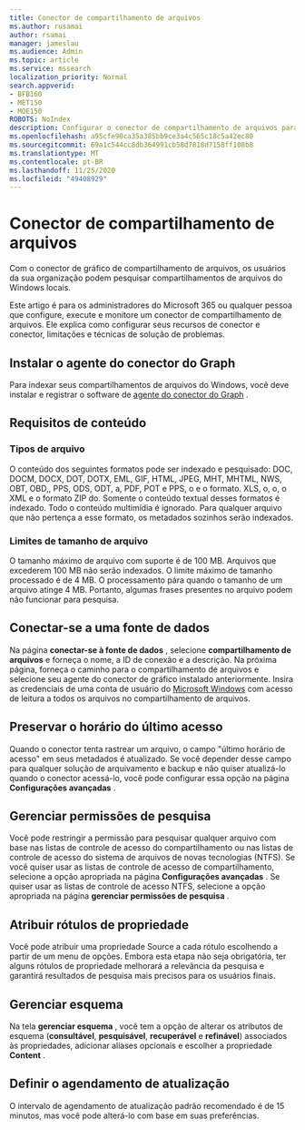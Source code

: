 ```yaml
---
title: Conector de compartilhamento de arquivos
ms.author: rusamai
author: rsamai
manager: jameslau
ms.audience: Admin
ms.topic: article
ms.service: mssearch
localization_priority: Normal
search.appverid:
- BFB160
- MET150
- MOE150
ROBOTS: NoIndex
description: Configurar o conector de compartilhamento de arquivos para o Microsoft Search
ms.openlocfilehash: a95cfe90ca35a385bb9ce3a4c565c18c5a42ec80
ms.sourcegitcommit: 69a1c544cc8db364991cb58d7818d7158ff108b8
ms.translationtype: MT
ms.contentlocale: pt-BR
ms.lasthandoff: 11/25/2020
ms.locfileid: "49408929"
---
```

# <a name="file-share-connector"></a>Conector de compartilhamento de arquivos

Com o conector de gráfico de compartilhamento de arquivos, os usuários da sua organização podem pesquisar compartilhamentos de arquivos do Windows locais.

Este artigo é para os administradores do Microsoft 365 ou qualquer pessoa que configure, execute e monitore um conector de compartilhamento de arquivos. Ele explica como configurar seus recursos de conector e conector, limitações e técnicas de solução de problemas.

## <a name="install-graph-connector-agent"></a>Instalar o agente do conector do Graph

Para indexar seus compartilhamentos de arquivos do Windows, você deve instalar e registrar o software de [agente do conector do Graph](on-prem-agent.md) .

## <a name="content-requirements"></a>Requisitos de conteúdo

### <a name="file-types"></a>Tipos de arquivo

O conteúdo dos seguintes formatos pode ser indexado e pesquisado: DOC, DOCM, DOCX, DOT, DOTX, EML, GIF, HTML, JPEG, MHT, MHTML, NWS, OBT, OBD,, PPS, ODS, ODT, a, PDF, POT e PPS, o e o formato. XLS, o, o, o XML e o formato ZIP do. Somente o conteúdo textual desses formatos é indexado. Todo o conteúdo multimídia é ignorado. Para qualquer arquivo que não pertença a esse formato, os metadados sozinhos serão indexados.

### <a name="file-size-limits"></a>Limites de tamanho de arquivo

O tamanho máximo de arquivo com suporte é de 100 MB. Arquivos que excederem 100 MB não serão indexados. O limite máximo de tamanho processado é de 4 MB. O processamento pára quando o tamanho de um arquivo atinge 4 MB. Portanto, algumas frases presentes no arquivo podem não funcionar para pesquisa.

## <a name="connect-to-a-data-source"></a>Conectar-se a uma fonte de dados

Na página **conectar-se à fonte de dados** , selecione **compartilhamento de arquivos** e forneça o nome, a ID de conexão e a descrição. Na próxima página, forneça o caminho para o compartilhamento de arquivos e selecione seu agente do conector de gráfico instalado anteriormente. Insira as credenciais de uma conta de usuário do [Microsoft Windows](https://microsoft.com/windows) com acesso de leitura a todos os arquivos no compartilhamento de arquivos.

## <a name="preserve-last-access-time"></a>Preservar o horário do último acesso

Quando o conector tenta rastrear um arquivo, o campo "último horário de acesso" em seus metadados é atualizado. Se você depender desse campo para qualquer solução de arquivamento e backup e não quiser atualizá-lo quando o conector acessá-lo, você pode configurar essa opção na página **Configurações avançadas** .

## <a name="manage-search-permissions"></a>Gerenciar permissões de pesquisa

Você pode restringir a permissão para pesquisar qualquer arquivo com base nas listas de controle de acesso do compartilhamento ou nas listas de controle de acesso do sistema de arquivos de novas tecnologias (NTFS). Se você quiser usar as listas de controle de acesso de compartilhamento, selecione a opção apropriada na página **Configurações avançadas** . Se quiser usar as listas de controle de acesso NTFS, selecione a opção apropriada na página **gerenciar permissões de pesquisa** .

## <a name="assign-property-labels"></a>Atribuir rótulos de propriedade

Você pode atribuir uma propriedade Source a cada rótulo escolhendo a partir de um menu de opções. Embora esta etapa não seja obrigatória, ter alguns rótulos de propriedade melhorará a relevância da pesquisa e garantirá resultados de pesquisa mais precisos para os usuários finais.

## <a name="manage-schema"></a>Gerenciar esquema

Na tela **gerenciar esquema** , você tem a opção de alterar os atributos de esquema (**consultável**, **pesquisável**, **recuperável** e **refinável**) associados às propriedades, adicionar aliases opcionais e escolher a propriedade **Content** .

## <a name="set-the-refresh-schedule"></a>Definir o agendamento de atualização

O intervalo de agendamento de atualização padrão recomendado é de 15 minutos, mas você pode alterá-lo com base em suas preferências.
